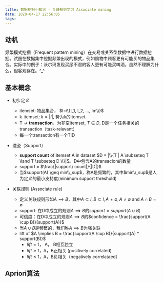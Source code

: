 ```yaml
---
title: 数据挖掘小知识 - 关联规则学习 Associate mining
date: 2020-04-17 22:56:05
tags:
---
```


## 动机

频繁模式挖掘（Frequent pattern mining）在交易或关系型数据中进行数据挖掘。试图在数据集中挖掘频繁出现的模式，例如购物中顾客更有可能买的物品集合。实际中的例子：沃尔玛发现买尿不湿的客人更有可能买啤酒。虽然不理解为什么，但客观存在。^_^

## 基本概念

- 初步定义
  - itemset: 物品集合， $I=\\{I_1, I_2, ..., Im\\}$
  - k-itemset: $k=|I|$, 势为k的itemset
  - T -> **transaction**，为非空itemset, $T\in D$, D是一个任务相关的transaction（task-relevant）
  - 每一个transaction有一个TID

- 滋瓷（Support）
  - **support count** of itemset A in dataset $D = |\\{T | A \subseteq T \land T \subseteq D \\}|$。D中包含A的transacion的数量
  - support = $\frac{|support\ count|}{|D|}$
  - 当$support(A) \geq min\\_sup$，称A是频繁的，其中$min\\_sup$是人为定义的最小支持度(minimum support threshold)

- 关联规则 (Associate rule)
  - 定义关联规则形如$A \implies B$，其中$A \subset I, B \subset I, A \neq \emptyset, A \neq \emptyset$ and $A \cap B = \emptyset$
  - support: 在D中成立的规则$A \implies B$的$support=support(A \cup B)$
  - 可信度：在D中成立的规则$A \implies B$的$confidence = \frac{support(A \cup B)}{support(A)}$
  - 当$A\cup B$是频繁的，我们称$A \implies B$为强关联
  - lift of $A \implies B = \frac{support(A \cup B)}{support(A) * support(B)}$
    - $lift = 1$， A， B相互独立
    - $lift \geq 1$，A，B正相关 (positively correlated)
    - $lift \leq 1$，A，B负相关（negatively correlataed）

## Apriori算法

